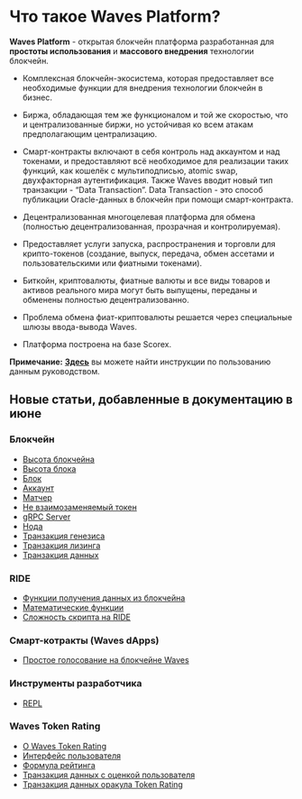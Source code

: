 # Что такое Waves Platform?

**Waves Platform** - открытая блокчейн платформа разработанная для **простоты использования** и **массового внедрения** технологии блокчейн.

* Комплексная блокчейн-экосистема, которая предоставляет все необходимые функции для внедрения технологии блокчейн в бизнес.
* Биржа, обладающая тем же функционалом и той же скоростью, что и централизованные биржи, но устойчивая ко всем атакам предполагающим централизацию.
* Смарт-контракты включают в себя контроль над аккаунтом и над токенами, и предоставляют всё необходимое для реализации таких функций, как кошелёк с мультиподписью, atomic swap, двухфакторная аутентификация. Также Waves вводит новый тип транзакции - “Data Transaction”. Data Transaction - это способ публикации Oracle-данных  в блокчейн при помощи смарт-контракта.

* Децентрализованная многоцелевая платформа для обмена (полностью децентрализованная, прозрачная и контролируемая).
* Предоставляет услуги запуска, распространения и торговли для крипто-токенов (создание, выпуск, передача, обмен ассетами и пользовательскими или фиатными токенами).
* Биткойн, криптовалюты, фиатные валюты и все виды товаров и активов реального мира могут быть выпущены, переданы и обменены полностью децентрализованно.  
* Проблема обмена фиат-криптовалюты решается через специальные шлюзы ввода-вывода Waves.
* Платформа построена на базе Scorex.

**Примечание:**  [**Здесь**](https://docs.wavesplatform.com/ru/overview/how-to-use-this-guide.html) вы можете найти инструкции по пользованию данным руководством.

## Новые статьи, добавленные в документацию в июне

### Блокчейн

* [Высота блокчейна](blockchain/blockchain-height.md)
* [Высота блока](blockchain/block-height.md)
* [Блок](blockchain/block.md)
* [Аккаунт](blockchain/account.md)
* [Матчер](blockchain/node/matcher.md)
* [Не взаимозаменяемый токен](blockchain/token/non-fungible-token.md)
* [gRPC Server](blockchain/node/grpc-server.md)
* [Нода](blockchain/node.md)
* [Транзакция генезиса](blockchain/transaction-type/genesis-transaction.md)
* [Транзакция лизинга](blockchain/transaction-type/lease-transaction.md)
* [Транзакция данных](blockchain/transaction-type/data-transaction.md)

### RIDE

* [Функции получения данных из блокчейна](ride/builtin-functions/blockchain-data-retrieval-functions.md)
* [Математические функции](ride/builtin-functions/math-functions.md)
* [Сложность скрипта на RIDE](ride/ride-script-complexity.md)

### Смарт-котракты (Waves dApps)

* [Простое голосование на блокчейне Waves](ride/simple-voting-on-the-waves-blockchain.md)

### Инструменты разработчика

* [REPL](developer-tools/repl.md)

### Waves Token Rating

* [О Waves Token Rating](waves-token-rating/about-waves-token-rating.md)
* [Интерфейс пользователя](waves-token-rating/user-interface.md)
* [Формула рейтинга](waves-token-rating/rating-formula.md)
* [Транзакция данных с оценкой пользователя](waves-token-rating/data-transaction-with-user-s-rate.md)
* [Транзакция данных оракула Token Rating](waves-token-rating/token-rating-oracle-data-transaction.md)
